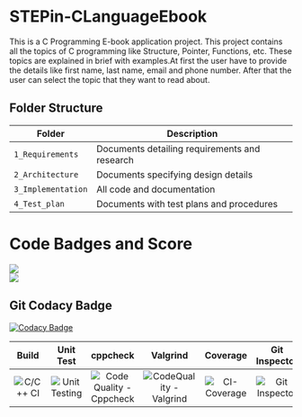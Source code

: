 # STEPin-CLanguageEbook
This is a C Programming E-book application project. This project contains all the topics of C programming like Structure, Pointer, Functions, etc. These topics are explained in brief with examples.At first the user have to provide the details like first name, last name, email and phone number. After that the user can select the topic that they want to read about. 


## Folder Structure
|Folder             | Description |
|-------------------| -----------------------------------------|
| `1_Requirements`   | Documents detailing requirements and research|
| `2_Architecture`         | Documents specifying design details|
| `3_Implementation` | All code and documentation|
| `4_Test_plan`      | Documents with test plans and procedures|


# Code Badges and Score

![](https://www.code-inspector.com/project/28285/score/svg)<br />![](https://www.code-inspector.com/project/28285/status/svg)

## Git Codacy Badge
[![Codacy Badge](https://app.codacy.com/project/badge/Grade/d4df06ebe6704905ab57c23e02670aff)](https://www.codacy.com/gh/Arsha28/STEPin-CLanguageEbook/dashboard?utm_source=github.com&amp;utm_medium=referral&amp;utm_content=Arsha28/STEPin-CLanguageEbook&amp;utm_campaign=Badge_Grade)



|Build|Unit Test|cppcheck|Valgrind|Coverage|Git Inspector|
|:--:|:--:|:--:|:--:|:--:|:--:|
|![C/C++ CI](https://github.com/Arsha28/STEPin-CLanguageEbook/actions/workflows/c-build.yml/badge.svg)|![Unit Testing]()|![Code Quality - Cppcheck](https://github.com/Arsha28/STEPin-CLanguageEbook/actions/workflows/cppcheck.yml/badge.svg)|![CodeQuality - Valgrind](https://github.com/Arsha28/STEPin-CLanguageEbook/actions/workflows/Valgrind.yml/badge.svg)|![CI-Coverage](https://github.com/Arsha28/STEPin-CLanguageEbook/actions/workflows/gcov.yml/badge.svg)|![Git Inspector](https://github.com/Arsha28/STEPin-CLanguageEbook/actions/workflows/gitinspector.yml/badge.svg)|
